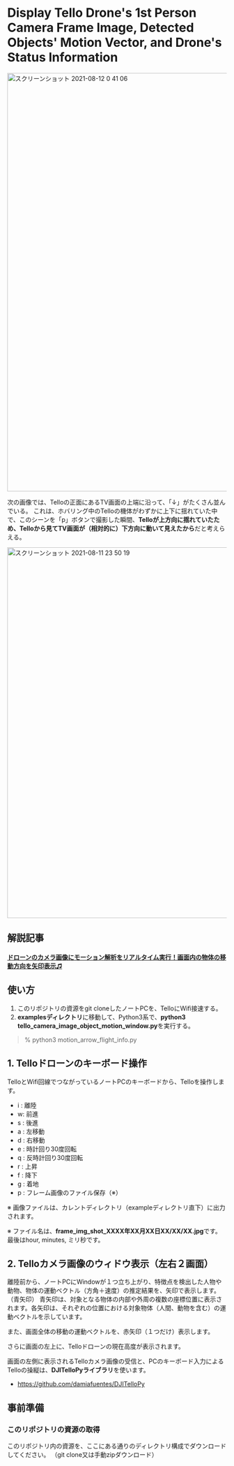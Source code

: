 # Display Tello Drone's 1st Person Camera Frame Image, Detected Objects' Motion Vector, and Drone's Status Information

<img width="958" alt="スクリーンショット 2021-08-12 0 41 06" src="https://user-images.githubusercontent.com/87643752/129060904-81aec5e8-6b9d-4963-9238-61aa7ce655fa.png">

次の画像では、Telloの正面にあるTV画面の上端に沿って、「↓」がたくさん並んでいる。
これは、ホバリング中のTelloの機体がわずかに上下に揺れていた中で、このシーンを「p」ボタンで撮影した瞬間、**Telloが上方向に揺れていたため、Telloから見てTV画面が（相対的に）下方向に動いて見えたから**だと考えらえる。

<img width="849" alt="スクリーンショット 2021-08-11 23 50 19" src="https://user-images.githubusercontent.com/87643752/129139812-f57b97de-09a1-49bb-88a6-d091eb95eaab.png">


## 解説記事

#### [ドローンのカメラ画像にモーション解析をリアルタイム実行！画面内の物体の移動方向を矢印表示♫](https://qiita.com/electronics_diy721/items/40745cd41baf11fc1d7d)

## **使い方** 

1. このリポジトリの資源をgit cloneしたノートPCを、TelloにWifi接速する。
2. **examplesディレクトリ**に移動して、Python3系で、**python3 tello_camera_image_object_motion_window.py**を実行する。

> % python3 motion_arrow_flight_info.py


## 1. Telloドローンのキーボード操作

TelloとWifi回線でつながっているノートPCのキーボードから、Telloを操作します。

* i : 離陸
* w: 前進
* s : 後進
* a : 左移動
* d : 右移動
* e : 時計回り30度回転
* q : 反時計回り30度回転
* r :  上昇
* f :  降下
* g : 着地
* p : フレーム画像のファイル保存（※）

※ 画像ファイルは、カレントディレクトリ（exampleディレクトリ直下）に出力されます。

※ ファイル名は、**frame_img_shot_XXXX年XX月XX日XX/XX/XX.jpg**です。最後はhour, minutes, ミリ秒です。

## 2. Telloカメラ画像のウィドウ表示（左右２画面）

離陸前から、ノートPCにWindowが１つ立ち上がり、特徴点を検出した人物や動物、物体の運動ベクトル（方角＋速度）の推定結果を、矢印で表示します。（青矢印）
青矢印は、対象となる物体の内部や外周の複数の座標位置に表示されます。各矢印は、それぞれの位置における対象物体（人間、動物を含む）の運動ベクトルを示しています。

また、画面全体の移動の運動ベクトルを、赤矢印（１つだけ）表示します。

さらに画面の左上に、Telloドローンの現在高度が表示されます。

画面の左側に表示されるTelloカメラ画像の受信と、PCのキーボード入力によるTelloの操縦は、**DJITelloPyライブラリ**を使います。

- https://github.com/damiafuentes/DJITelloPy

## __事前準備__

### このリポジトリの資源の取得

このリポジトリ内の資源を、ここにある通りのディレクトリ構成でダウンロードしてください。
（git clone又は手動zipダウンロード）


